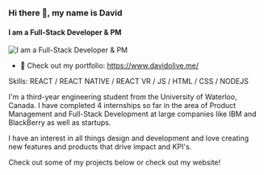 ### Hi there 👋, my name is David
#### I am a Full-Stack Developer & PM
![I am a Full-Stack Developer & PM](https://i.ibb.co/bN9mhqZ/shotsnapp-1615650517-149.png)

- 📁 Check out my portfolio: https://www.davidolive.me/

Skills: REACT / REACT  NATIVE / REACT VR / JS / HTML / CSS / NODEJS

I'm a third-year engineering student from the University of Waterloo, Canada. I have completed 4 internships so far in the area of Product Management and Full-Stack Development at large companies like IBM and BlackBerry as well as startups.

I have an interest in all things design and development and love creating new features and products that drive impact and KPI's.

Check out some of my projects below or check out my website!



